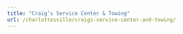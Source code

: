 ```yaml
---
title: "Craig’s Service Center & Towing"
url: /charlottesville/craigs-service-center-and-towing/
---
```

